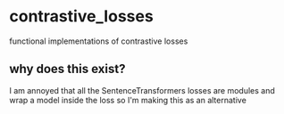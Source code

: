 # contrastive_losses
functional implementations of contrastive losses

## why does this exist?
I am annoyed that all the SentenceTransformers losses are modules and wrap a model inside the loss so I'm making this as an alternative
